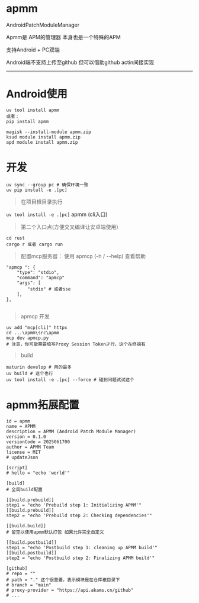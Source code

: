 # apmm

AndroidPatchModuleManager

Apmm是 APM的管理器 本身也是一个特殊的APM

支持Android + PC双端

Android端不支持上传至github 但可以借助github actin间接实现

---

# Android使用

```termux
uv tool install apmm
或者：
pip install apmm
```

```apmm.zip
magisk --install-module apmm.zip 
ksud module install apmm.zip
apd module install apmm.zip
```

# 开发

```uv
uv sync --group pc # 确保环境一致
uv pip install -e .[pc] 
```

> 在项目根目录执行

`uv tool install -e .[pc]`
apmm (cli入口)

> 第二个入口点(方便交叉编译让安卓端使用）

```code
cd rust
cargo r 或者 cargo run
```

> 配置mcp服务器：
> 使用 apmcp (-h / --help) 查看帮助

```apmcp
"apmcp ": {
    "type": "stdio",
    "command": "apmcp"
    "args": [
        "stdio" # 或者sse
    ],
},


```

> apmcp 开发

```mcp
uv add "mcp[cli]" httpx
cd ...\apmm\src\apmm
mcp dev apmcp.py
# 注意，你可能需要填写Proxy Session Token才行，这个在终端有
```

> build

```build
maturin develop # 用的最多
uv build # 这个也行
uv tool install -e .[pc] --force # 碰到问题试试这个

```

# apmm拓展配置

```module.prop
id = apmm
name = APMM
description = APMM (Android Patch Module Manager) 
version = 0.1.0
versionCode = 2025061700
author = APMM Team
license = MIT
# updateJson

[script]
# hello = "echo 'world'"

[build]
# 全局build配置

[[build.prebuild]]
step1 = "echo 'Prebuild step 1: Initializing APMM'"
[[build.prebuild]]
step2 = "echo 'Prebuild step 2: Checking dependencies'"

[[build.build]]
# 留空以使用apmm默认打包 如果允许完全自定义

[[build.postbuild]]
step1 = "echo 'Postbuild step 1: cleaning up APMM build'"
[[build.postbuild]]
step2 = "echo 'Postbuild step 2: Finalizing APMM build'"

[github]
# repo = ""
# path = "." 这个很重要，表示模块是在仓库根目录下
# branch = "main"
# proxy-provider = "https://api.akams.cn/github"
# ...


```
